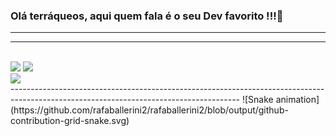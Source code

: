 ### Olá terráqueos, aqui quem fala é o seu Dev favorito !!!👋
-----------------------------------------------------------------------------------------------

-----------------------------------------------------------------------------------------------
<div style="display: inline_block"><br>
  <img src="https://github-readme-stats.vercel.app/api?username=AdrianRezendeDev&show_icons=true&theme=tokyonight&include_all_commits=true&count_private=true"/>
  <img src="https://github-readme-stats.vercel.app/api/top-langs/?username=AdrianRezendeDev&layout=compact&langs_count=16&theme=tokyonight"/>
</div>
<div>
  <a href = "mailto:adripropostas@gmail.com"><img src="https://img.shields.io/badge/-Gmail-%23333?style=for-the-badge&logo=gmail&logoColor=white" target="_blank"></a>
</div>
 ---------------------------------------------------------------------------------------------------------------------------------------
![Snake animation](https://github.com/rafaballerini2/rafaballerini2/blob/output/github-contribution-grid-snake.svg)


